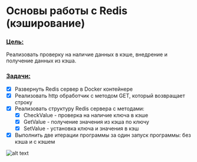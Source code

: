 # Основы работы с Redis (кэширование)

### <u>Цель:</u>

Реализовать проверку на наличие данных в кэше, внедрение и получение данных из кэша.

### <u>Задачи:</u>

- [x] Развернуть Redis сервер в Docker контейнере
- [x] Реализовать http обработчик с методом GET, который возвращает строку
- [x] Реализовать структуру Redis сервера с методами:
    - [x] CheckValue - проверка на наличие ключа в кэше
    - [x] GetValue - получение значения из кэша по ключу
    - [x] SetValue - установка ключа и значения в кэш
- [x] Выполнить две итерации программы за один запуск программы: без кэша и с кэшем

![alt text](./Redis.png)